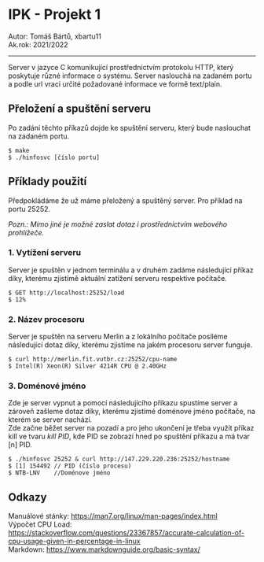 # IPK - Projekt 1

Autor: Tomáš Bártů, xbartu11\
Ak.rok: 2021/2022

---

Server v jazyce C komunikující prostřednictvím protokolu HTTP, který poskytuje různé informace o systému. Server naslouchá na zadaném portu a podle url vraci určité požadované informace ve formě text/plain.

## Přeložení a spuštění serveru

Po zadání těchto příkazů dojde ke spuštění serveru, který bude naslouchat na zadaném portu.
```
$ make
$ ./hinfosvc [číslo portu]
```

## Příklady použití

Předpokládáme že už máme přeložený a spuštěný server. Pro příklad na portu  25252.

*Pozn.: Mimo jiné je možné zaslat dotaz i prostřednictvím webového prohlížeče.*

### 1. Vytížení serveru

Server je spuštěn v jednom terminálu a v druhém zadáme následující příkaz díky, kterému zjistímě aktuální zatížení serveru respektive počítače.
```
$ GET http://localhost:25252/load
$ 12%
```

### 2. Název procesoru

Server je spuštěn na serveru Merlin a z lokálního počítače posíléme následující dotaz díky, kterému zjistíme na jakém procesoru server funguje.
```
$ curl http://merlin.fit.vutbr.cz:25252/cpu-name
$ Intel(R) Xeon(R) Silver 4214R CPU @ 2.40GHz
```

### 3. Doménové jméno

Zde je server vypnut a pomocí následujícího příkazu spustíme server a zároveň zašleme dotaz díky, kterému zjistímé doménove jméno počítače, na kterém se server nachází.\
Zde začne běžet server na pozadí a pro jeho ukončení je třeba využít příkaz kill ve tvaru *kill PID*, kde PID se zobrazí hned po spuštění příkazu a má tvar \[n\] PID.
```
$ ./hinfosvc 25252 & curl http://147.229.220.236:25252/hostname
$ [1] 154492 // PID (číslo procesu)
$ NTB-LNV    //Doménove jméno
```

## Odkazy
Manuálové stánky: https://man7.org/linux/man-pages/index.html \
Výpočet CPU Load: https://stackoverflow.com/questions/23367857/accurate-calculation-of-cpu-usage-given-in-percentage-in-linux \
Markdown: https://www.markdownguide.org/basic-syntax/